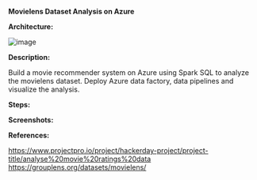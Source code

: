 **Movielens Dataset Analysis on Azure**


**Architecture:**

![image](https://github.com/fatihsomer/Azure/assets/40704702/9352b403-8fe1-4bac-9722-f2310660d089)


**Description:**

Build a movie recommender system on Azure using Spark SQL to analyze the movielens dataset.
Deploy Azure data factory, data pipelines and visualize the analysis.


**Steps:**



**Screenshots:**



**References:**

https://www.projectpro.io/project/hackerday-project/project-title/analyse%20movie%20ratings%20data
https://grouplens.org/datasets/movielens/
